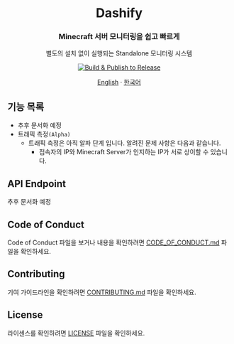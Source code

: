 <h1 align="center">Dashify</h1>
<h3 align="center">Minecraft 서버 모니터링을 쉽고 빠르게</h3>
<p align="center">별도의 설치 없이 실행되는 Standalone 모니터링 시스템</p>
<p align="center">
  <a href="https://github.com/MC-Dashify/launcher/actions/workflows/main.yml">
    <img src="https://github.com/MC-Dashify/launcher/actions/workflows/main.yml/badge.svg" alt="Build & Publish to Release" />
  </a>
</p>

<p align="center"><a href="https://github.com/MC-Dashify/launcher/README.md">English</a> · <a href="https://github.com/MC-Dashify/launcher/blob/main/.github/documents/README.ko_KR.md">한국어</a></p>

## 기능 목록

- 추후 문서화 예정
- 트래픽 측정`(Alpha)`
  - 트래픽 측정은 아직 알파 단계 입니다. 알려진 문제 사항은 다음과 같습니다.
    - 접속자의 IP와 Minecraft Server가 인지하는 IP가 서로 상이할 수 있습니다.

## API Endpoint

추후 문서화 예정

## Code of Conduct

Code of Conduct 파일을 보거나 내용을 확인하려면 [CODE_OF_CONDUCT.md](https://github.com/MC-Dashify/launcher/blob/main/.github/documents/CODE_OF_CONDUCT.ko_KR.md) 파일을 확인하세요.

## Contributing

기여 가이드라인을 확인하려면 [CONTRIBUTING.md](https://github.com/MC-Dashify/launcher/blob/main/.github/documents/CONTRIBUTING.ko_KR.md) 파일을 확인하세요.

## License

라이센스를 확인하려면 [LICENSE](https://github.com/MC-Dashify/launcher/LICENSE) 파일을 확인하세요.
